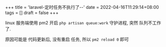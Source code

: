 +++
title = 'laravel-定时任务不执行了--'
date = 2022-04-16T11:29:14+08:00
tags = []
draft = false
+++

linux 服务端使用 pm2 开启 `php artisan queue:work` 守护进程, 突然 队列不工作了. 

原因可能是 代码更新后, 没有重启 任务, 所以 `pm2 reload 0` 即可

